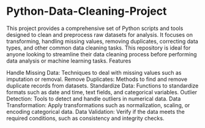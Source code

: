 # Python-Data-Cleaning-Project


This project provides a comprehensive set of Python scripts and tools designed to clean and preprocess raw datasets for analysis. It focuses on transforming, handling missing values, removing duplicates, correcting data types, and other common data cleaning tasks. This repository is ideal for anyone looking to streamline their data cleaning process before performing data analysis or machine learning tasks.
Features

  Handle Missing Data: Techniques to deal with missing values such as imputation or removal.
  Remove Duplicates: Methods to find and remove duplicate records from datasets.
  Standardize Data: Functions to standardize formats such as date and time, text fields, and categorical variables.
  Outlier Detection: Tools to detect and handle outliers in numerical data.
  Data Transformation: Apply transformations such as normalization, scaling, or encoding categorical data.
  Data Validation: Verify if the data meets the required conditions, such as consistency and integrity checks.
